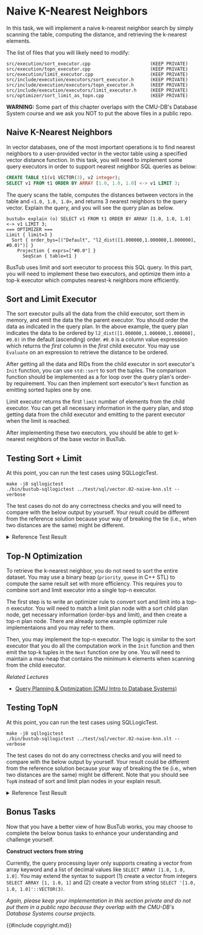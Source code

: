 # Naive K-Nearest Neighbors

In this task, we will implement a naive k-nearest neighbor search by simply scanning the table, computing the distance, and retrieving the k-nearest elements.

The list of files that you will likely need to modify:

```
src/execution/sort_executor.cpp                      (KEEP PRIVATE)
src/execution/topn_executor.cpp                      (KEEP PRIVATE)
src/execution/limit_executor.cpp                     (KEEP PRIVATE)
src/include/execution/executors/sort_executor.h      (KEEP PRIVATE)
src/include/execution/executors/topn_executor.h      (KEEP PRIVATE)
src/include/execution/executors/limit_executor.h     (KEEP PRIVATE)
src/optimizer/sort_limit_as_topn.cpp                 (KEEP PRIVATE)
```

<div class="warning">

**WARNING:** Some part of this chapter overlaps with the CMU-DB's Database System course and we ask you NOT to put the above files in a public repo.

</div>

## Naive K-Nearest Neighbors

In vector databases, one of the most important operations is to find nearest neighbors to a user-provided vector in the vector table using a specified vector distance function. In this task, you will need to implement some query executors in order to support nearest neighbor SQL queries as below:

```sql
CREATE TABLE t1(v1 VECTOR(3), v2 integer);
SELECT v1 FROM t1 ORDER BY ARRAY [1.0, 1.0, 1.0] <-> v1 LIMIT 3;
```

The query scans the table, computes the distances between vectors in the table and `<1.0, 1.0, 1.0>`, and returns 3 nearest neighbors to the query vector. Explain the query, and you will see the query plan as below.

```
bustub> explain (o) SELECT v1 FROM t1 ORDER BY ARRAY [1.0, 1.0, 1.0] <-> v1 LIMIT 3;
=== OPTIMIZER ===
Limit { limit=3 }
  Sort { order_bys=[("Default", "l2_dist([1.000000,1.000000,1.000000], #0.0)")] }
    Projection { exprs=["#0.0"] }
      SeqScan { table=t1 }
```

BusTub uses limit and sort executor to process this SQL query. In this part, you will need to implement these two executors, and optimize them into a top-k executor which computes nearest-k neighbors more efficiently.


## Sort and Limit Executor

The sort executor pulls all the data from the child executor, sort them in memory, and emit the data the the parent executor. You should order the data as indicated in the query plan. In the above example, the query plan indicates the data to be ordered by `l2_dist([1.000000,1.000000,1.000000], #0.0)` in the default (ascending) order. `#0.0` is a column value expression which returns the *first* column in the *first* child executor. You may use `Evaluate` on an expression to retrieve the distance to be ordered.

After getting all the data and RIDs from the child executor in sort executor's `Init` function, you can use `std::sort` to sort the tuples. The comparison function should be implemented as a for loop over the query plan's order-by requirement. You can then implement sort executor's `Next` function as emitting sorted tuples one by one.

Limit executor returns the first `limit` number of elements from the child executor. You can get all necessary information in the query plan, and stop getting data from the child executor and emitting to the parent executor when the limit is reached.

After implementing these two executors, you should be able to get k-nearest neighbors of the base vector in BusTub.

## Testing Sort + Limit

At this point, you can run the test cases using SQLLogicTest.

```
make -j8 sqllogictest
./bin/bustub-sqllogictest ../test/sql/vector.02-naive-knn.slt --verbose
```

The test cases do not do any correctness checks and you will need to compare with the below output by yourself. Your result could be different from the reference solution because your way of breaking the tie (i.e., when two distances are the same) might be different.


<details>

<summary>Reference Test Result</summary>

```
{{#include vector.02-naive-knn.slt.1.ref}}
```

</details>


## Top-N Optimization

To retrieve the k-nearest neighbor, you do not need to sort the entire dataset. You may use a binary heap (`priority_queue` in C++ STL) to compute the same result set with more efficiency. This requires you to combine sort and limit executor into a single top-n executor.

The first step is to write an optimizer rule to convert sort and limit into a top-n executor. You will need to match a limit plan node with a sort child plan node, get necessary information (order-bys and limit), and then create a top-n plan node. There are already some example optimizer rule implementaions and you may refer to them.

Then, you may implement the top-n executor. The logic is similar to the sort executor that you do all the computation work in the `Init` function and then emit the top-k tuples in the `Next` function one by one. You will need to maintain a max-heap that contains the minimum k elements when scanning from the child executor.

*Related Lectures*

* [Query Planning & Optimization (CMU Intro to Database Systems)](https://www.youtube.com/watch?v=ePGPVJCyCAk&list=PLSE8ODhjZXjbj8BMuIrRcacnQh20hmY9g&index=15)

## Testing TopN

At this point, you can run the test cases using SQLLogicTest.

```
make -j8 sqllogictest
./bin/bustub-sqllogictest ../test/sql/vector.02-naive-knn.slt --verbose
```

The test cases do not do any correctness checks and you will need to compare with the below output by yourself. Your result could be different from the reference solution because your way of breaking the tie (i.e., when two distances are the same) might be different. Note that you should see `TopN` instead of sort and limit plan nodes in your explain result.

<details>

<summary>Reference Test Result</summary>

```
{{#include vector.02-naive-knn.slt.2.ref}}
```

</details>

## Bonus Tasks

Now that you have a better view of how BusTub works, you may choose to complete the below bonus tasks to enhance your understanding and challenge yourself.

**Construct vectors from string**

Currently, the query processing layer only supports creating a vector from array keyword and a list of decimal values like `SELECT ARRAY [1.0, 1.0, 1.0]`. You may extend the syntax to support (1) create a vector from integers `SELECT ARRAY [1, 1.0, 1]` and (2) create a vector from string `SELECT '[1.0, 1.0, 1.0]'::VECTOR(3)`.

*Again, please keep your implementation in this section private and do not put them in a public repo because they overlap with the CMU-DB's Database Systems course projects.*

{{#include copyright.md}}
